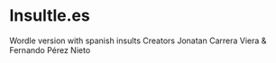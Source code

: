 # Insultle.es
Wordle version with spanish insults
Creators Jonatan Carrera Viera & Fernando Pérez Nieto
